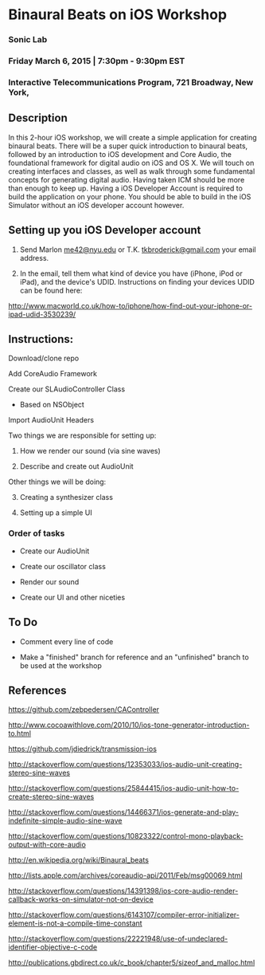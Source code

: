 # Binaural Beats on iOS Workshop

### Sonic Lab
### Friday March 6, 2015 | 7:30pm - 9:30pm EST
### Interactive Telecommunications Program, 721 Broadway, New York, 

## Description

In this 2-hour iOS workshop, we will create a simple application for creating binaural beats. There will be a super quick introduction to binaural beats, followed by an introduction to iOS development and Core Audio, the foundational framework for digital audio on iOS and OS X. We will touch on creating interfaces and classes, as well as walk through some fundamental concepts for generating digital audio. Having taken ICM should be more than enough to keep up. Having a iOS Developer Account is required to build the application on your phone. You should be able to build in the iOS Simulator without an iOS developer account however.

## Setting up you iOS Developer account

1) Send Marlon <me42@nyu.edu> or T.K. <tkbroderick@gmail.com> your email address.

2) In the email, tell them what kind of device you have (iPhone, iPod or iPad), and the device's UDID. Instructions on finding your devices UDID can be found here:

http://www.macworld.co.uk/how-to/iphone/how-find-out-your-iphone-or-ipad-udid-3530239/

## Instructions:

Download/clone repo

Add CoreAudio Framework

Create our SLAudioController Class

- Based on NSObject

Import AudioUnit Headers

Two things we are responsible for setting up:

1) How we render our sound (via sine waves)

2) Describe and create out AudioUnit

Other things we will be doing:

3) Creating a synthesizer class

4) Setting up a simple UI

### Order of tasks 

* Create our AudioUnit

* Create our oscillator class

* Render our sound

* Create our UI and other niceties

## To Do

* Comment every line of code

* Make a "finished" branch for reference and an "unfinished" branch to be used at the workshop

## References

https://github.com/zebpedersen/CAController

http://www.cocoawithlove.com/2010/10/ios-tone-generator-introduction-to.html

https://github.com/jdiedrick/transmission-ios

http://stackoverflow.com/questions/12353033/ios-audio-unit-creating-stereo-sine-waves

http://stackoverflow.com/questions/25844415/ios-audio-unit-how-to-create-stereo-sine-waves

http://stackoverflow.com/questions/14466371/ios-generate-and-play-indefinite-simple-audio-sine-wave

http://stackoverflow.com/questions/10823322/control-mono-playback-output-with-core-audio

http://en.wikipedia.org/wiki/Binaural_beats

http://lists.apple.com/archives/coreaudio-api/2011/Feb/msg00069.html

http://stackoverflow.com/questions/14391398/ios-core-audio-render-callback-works-on-simulator-not-on-device

http://stackoverflow.com/questions/6143107/compiler-error-initializer-element-is-not-a-compile-time-constant

http://stackoverflow.com/questions/22221948/use-of-undeclared-identifier-objective-c-code

http://publications.gbdirect.co.uk/c_book/chapter5/sizeof_and_malloc.html
